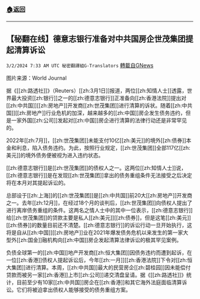 ###  [:house:返回](README.md)
---


## 【秘翻在线】德意志银行准备对中共国房企世茂集团提起清算诉讼
`3/2/2024 7:33 AM UTC 秘密翻譯組G-Translators` [轉載自GNews](https://gnews.org/articles/2358471)

图片来源：World Journal

据《[[zh:路透社]]》（Reuters）[[zh:3月1日]]报道，两位[[zh:知情人士]]透露，世界最大投资[[zh:银行]]之一的[[zh:德意志银行]]正准备向[[zh:香港法院]]提出对[[zh:中共国]][[zh:房地产]]开发商[[zh:世茂集团]]进行清算的诉状。随着[[zh:中共国]][[zh:房地产]]行业危机的加深，越来越多的[[zh:中国]]房企发生债务违约，但是一家外国[[zh:公司]]发起对[[zh:中国]]房企进行清算的法律行动还是非常罕见的。

2022年[[zh:7月]]，[[zh:世茂集团]]未能支付10亿[[zh:美元]]的境外[[zh:债券]]本金和利息，陷入债务违约。为此，按照行业规定，[[zh:世茂集团]]全部117亿[[zh:美元]]的境外债务便被视为进入违约状态。

[[zh:德意志银行]]是[[zh:世茂集团]]的债权人之一。这两位[[zh:知情人士]]说，[[zh:德意志银行]]是在发现[[zh:世茂集团]]拿出的债务重组条件无法接受之后决定将在本月对其提起诉讼的。

总部设于[[zh:上海]]的[[zh:世茂集团]]是[[zh:中共国]]前20大[[zh:房地产]]开发商之一。去年[[zh:12月]]，在经过18个月的谈判后，[[zh:世茂集团]]向债权人提出了进行离岸债务重组的条件。这两名之情人士中的其中一位表示，[[zh:德意志银行]]给[[zh:世茂集团]]的贷款主要是私人[[zh:美元]][[zh:债券]]，但是这笔[[zh:美元]][[zh:债券]]的数量目前还不清楚。[[zh:德意志银行]]的诉讼行动一旦开始执行，这将是自从[[zh:中国]][[zh:房地产]]业在2021年爆发债务危机以来发生的第一家大型外[[zh:国金]]融机构向[[zh:中国]]房企发起清算法律诉讼的极其罕见案例。

负债全球第一的[[zh:中国]]地产开发商[[zh:恒大集团]]因债务违约而遭到起诉，在一位[[zh:香港]]债权人提起诉讼后，今年[[zh:一月]][[zh:香港法院]]下令对[[zh:恒大集团]]进行清算。本周，[[zh:中共国]]最大的民营房企[[zh:碧桂园]]因未能偿付贷款而被另一家[[zh:香港]]上市[[zh:公司]]递交清盘呈请。据《[[zh:路透社]]》统计，目前至少有10家[[zh:中共国]]房企在[[zh:香港]]和其它海外法庭面临清算诉讼。它们将被迫拿出债权人能够接受的债务重组方案。
